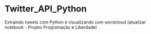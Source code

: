 # Twitter_API_Python
Extraindo tweets com Python e visualizando com wordcloud (atualizar notebook - Projeto Programação e Liberdade)
